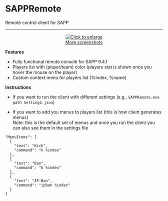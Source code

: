 # SAPPRemote
Remote control client for SAPP

----------
<p align="center">
<a href="http://i.imgur.com/ZeiNchI.png" target="_blank">
<img title="Click to enlarge" src="http://i.imgur.com/ZeiNchIm.png">
</a>
<br>
<a href="http://imgur.com/a/Errsf" target="_blank">More screenshots</a>
</p>


**Features**
* Fully functional remote console for SAPP 9.4.1
* Players list with (player/team) color (players stat is shown once you hover the mouse on the player)
* Custom context menu for players list (%index, %name)

**Instructions**  
* If you want to run the client with different settings (e.g., ``SAPPRemote.exe path Setting2.json``)  

* If you want to add you menus to players list (this is how client generates menus)  
Note: this is the default set of menus and once you run the client you can also see them in the settings file
```
"MenuItems": [
  {
    "text": "Kick",
    "command": "k %index"
  },
  {
    "text": "Ban",
    "command": "b %index"
  },
  {
    "text": "IP-Ban",
    "command": "ipban %index"
  }
]
```
